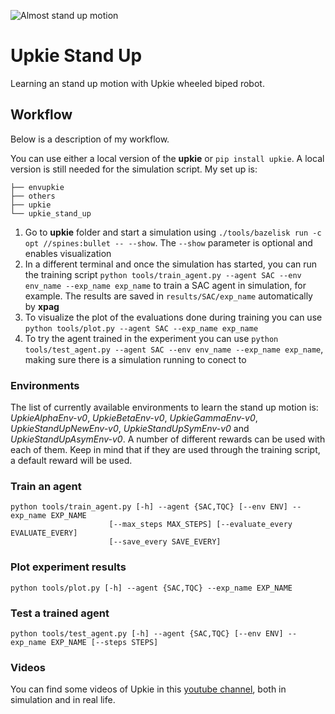 ![Almost stand up motion](https://i.imgur.com/tyZqWj6.gif)

# Upkie Stand Up

Learning an stand up motion with Upkie wheeled biped robot.

## Workflow

Below is a description of my workflow.

You can use either a local version of the __upkie__ or `pip install upkie`. A local version is still needed for the simulation script. My set up is:
```
├── envupkie
├── others
├── upkie
└── upkie_stand_up
```
1. Go to __upkie__ folder and start a simulation using `./tools/bazelisk run -c opt //spines:bullet -- --show`. The `--show` parameter is optional and enables visualization
2. In a different terminal and once the simulation has started, you can run the training script `python tools/train_agent.py --agent SAC --env env_name --exp_name exp_name` to train a SAC agent in simulation, for example. The results are saved in `results/SAC/exp_name` automatically by __xpag__
3. To visualize the plot of the evaluations done during training you can use `python tools/plot.py --agent SAC --exp_name exp_name`
4. To try the agent trained in the experiment you can use `python tools/test_agent.py --agent SAC --env env_name --exp_name exp_name`, making sure there is a simulation running to conect to

### Environments

The list of currently available environments to learn the stand up motion is: _UpkieAlphaEnv-v0_, _UpkieBetaEnv-v0_, _UpkieGammaEnv-v0_, _UpkieStandUpNewEnv-v0_, _UpkieStandUpSymEnv-v0_ and _UpkieStandUpAsymEnv-v0_. A number of different rewards can be used with each of them. Keep in mind that if they are used through the training script, a default reward will be used.

### Train an agent

```
python tools/train_agent.py [-h] --agent {SAC,TQC} [--env ENV] --exp_name EXP_NAME
                      [--max_steps MAX_STEPS] [--evaluate_every EVALUATE_EVERY]
                      [--save_every SAVE_EVERY]
```

### Plot experiment results

```
python tools/plot.py [-h] --agent {SAC,TQC} --exp_name EXP_NAME
```

### Test a trained agent

```
python tools/test_agent.py [-h] --agent {SAC,TQC} [--env ENV] --exp_name EXP_NAME [--steps STEPS]
```

### Videos

You can find some videos of Upkie in this [youtube channel](https://www.youtube.com/channel/UChg76EVAyybhwLnFAYi7BHg), both in simulation and in real life.
